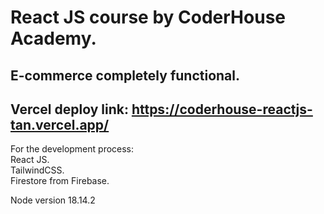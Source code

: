 # React JS course by CoderHouse Academy.

## E-commerce completely functional.

## Vercel deploy link: https://coderhouse-reactjs-tan.vercel.app/

For the development process:<br/>
  React JS.<br/>
  TailwindCSS.<br/>
  Firestore from Firebase.
  
Node version 18.14.2

